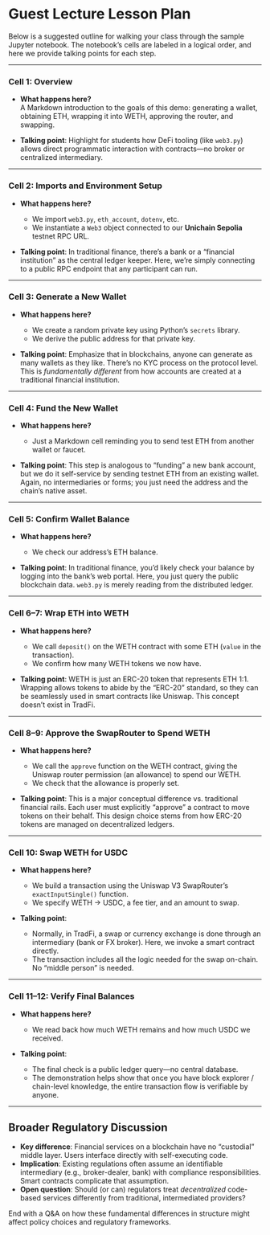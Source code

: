 # Guest Lecture Lesson Plan

Below is a suggested outline for walking your class through the sample Jupyter notebook. The notebook’s cells are labeled in a logical order, and here we provide talking points for each step.

---

### Cell 1: Overview
- **What happens here?**  
  A Markdown introduction to the goals of this demo: generating a wallet, obtaining ETH, wrapping it into WETH, approving the router, and swapping.

- **Talking point**: Highlight for students how DeFi tooling (like `web3.py`) allows direct programmatic interaction with contracts—no broker or centralized intermediary.

---

### Cell 2: Imports and Environment Setup
- **What happens here?**  
  - We import `web3.py`, `eth_account`, `dotenv`, etc.
  - We instantiate a `Web3` object connected to our **Unichain Sepolia** testnet RPC URL.

- **Talking point**: In traditional finance, there’s a bank or a “financial institution” as the central ledger keeper. Here, we’re simply connecting to a public RPC endpoint that any participant can run.

---

### Cell 3: Generate a New Wallet
- **What happens here?**
  - We create a random private key using Python’s `secrets` library.
  - We derive the public address for that private key.

- **Talking point**: Emphasize that in blockchains, anyone can generate as many wallets as they like. There’s no KYC process on the protocol level. This is *fundamentally different* from how accounts are created at a traditional financial institution.

---

### Cell 4: Fund the New Wallet
- **What happens here?**
  - Just a Markdown cell reminding you to send test ETH from another wallet or faucet.

- **Talking point**: This step is analogous to “funding” a new bank account, but we do it self-service by sending testnet ETH from an existing wallet. Again, no intermediaries or forms; you just need the address and the chain’s native asset.

---

### Cell 5: Confirm Wallet Balance
- **What happens here?**
  - We check our address’s ETH balance.

- **Talking point**: In traditional finance, you’d likely check your balance by logging into the bank’s web portal. Here, you just query the public blockchain data. `web3.py` is merely reading from the distributed ledger.

---

### Cell 6–7: Wrap ETH into WETH
- **What happens here?**
  - We call `deposit()` on the WETH contract with some ETH (`value` in the transaction).
  - We confirm how many WETH tokens we now have.

- **Talking point**: WETH is just an ERC-20 token that represents ETH 1:1. Wrapping allows tokens to abide by the “ERC-20” standard, so they can be seamlessly used in smart contracts like Uniswap. This concept doesn’t exist in TradFi.

---

### Cell 8–9: Approve the SwapRouter to Spend WETH
- **What happens here?**
  - We call the `approve` function on the WETH contract, giving the Uniswap router permission (an allowance) to spend our WETH.
  - We check that the allowance is properly set.

- **Talking point**: This is a major conceptual difference vs. traditional financial rails. Each user must explicitly “approve” a contract to move tokens on their behalf. This design choice stems from how ERC-20 tokens are managed on decentralized ledgers.

---

### Cell 10: Swap WETH for USDC
- **What happens here?**
  - We build a transaction using the Uniswap V3 SwapRouter’s `exactInputSingle()` function.  
  - We specify WETH → USDC, a fee tier, and an amount to swap.

- **Talking point**:  
  - Normally, in TradFi, a swap or currency exchange is done through an intermediary (bank or FX broker). Here, we invoke a smart contract directly.  
  - The transaction includes all the logic needed for the swap on-chain. No “middle person” is needed.

---

### Cell 11–12: Verify Final Balances
- **What happens here?**
  - We read back how much WETH remains and how much USDC we received.

- **Talking point**:  
  - The final check is a public ledger query—no central database.  
  - The demonstration helps show that once you have block explorer / chain-level knowledge, the entire transaction flow is verifiable by anyone.

---

## Broader Regulatory Discussion

- **Key difference**: Financial services on a blockchain have no “custodial” middle layer. Users interface directly with self-executing code.  
- **Implication**: Existing regulations often assume an identifiable intermediary (e.g., broker-dealer, bank) with compliance responsibilities. Smart contracts complicate that assumption.  
- **Open question**: Should (or can) regulators treat *decentralized* code-based services differently from traditional, intermediated providers?  

End with a Q&A on how these fundamental differences in structure might affect policy choices and regulatory frameworks.

